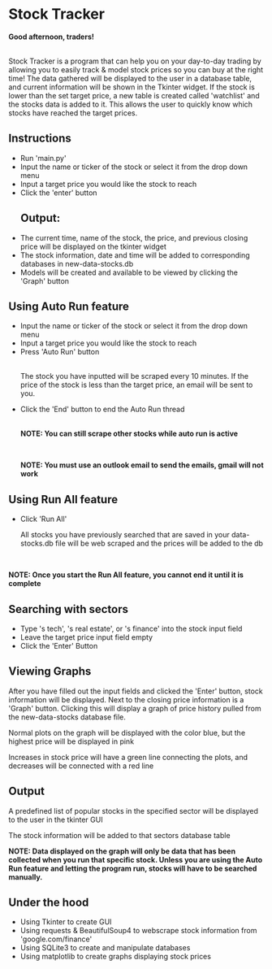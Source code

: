 <h1>Stock Tracker</h1>

<div><b>Good afternoon, traders!</b><div><br>
<p>Stock Tracker is a program that can help you on your day-to-day trading by allowing you to easily track & model stock prices so you can buy at the right time! The data gathered will be displayed to the user in a database table, and current information will be shown in the Tkinter widget. If the stock is lower than the set target price, a new table is created called 'watchlist' and the stocks data is added to it. This allows the user to quickly know which stocks have reached the target prices.
</body></p>

<body>
  <h2>Instructions</h2>
  <ul>
    <li>Run 'main.py'</li>
    <li>Input the name or ticker of the stock or select it from the drop down menu</li>
    <li>Input a target price you would like the stock to reach</li>
    <li>Click the 'enter' button</li>
    <h2>Output:</h2>
    <li>The current time, name of the stock, the price, and previous closing price will be displayed on the tkinter widget</li>
    <li>The stock information, date and time will be added to corresponding databases in new-data-stocks.db</li>
    <li>Models will be created and available to be viewed by clicking the 'Graph' button</li>
  </ul>
  
  <h2>Using Auto Run feature </h2>
  <ul>
    <li>Input the name or ticker of the stock or select it from the drop down menu</li>
    <li> Input a target price you would like the stock to reach</li>
    <li>Press 'Auto Run' button</li>
    <br><p>The stock you have inputted will be scraped every 10 minutes. If the price of the stock is less than the target price, an email will be sent to you.</p>
    <li>Click the 'End' button to end the Auto Run thread</li>
    <br><p><b>NOTE: You can still scrape other stocks while auto run is active</b></p>
    <br><p><b>NOTE: You must use an outlook email to send the emails, gmail will not work</b></p>
   </ul>
  
  <h2>Using Run All feature </h2>
  <ul>
    <li>Click 'Run All'</li>
    <p>All stocks you have previously searched that are saved in your data-stocks.db file will be web scraped and the prices will be added to the db</p>
    </ul>
  <br><p><b>NOTE: Once you start the Run All feature, you cannot end it until it is complete</b></p>
   
   <h2>Searching with sectors </h2>
    <ul>
    <li>Type 's tech', 's real estate', or 's finance' into the stock input field</li>
    <li>Leave the target price input field empty</li>
    <li>Click the 'Enter' Button</li>
    </ul>
  
  <h2>Viewing Graphs</h2>
  <p>After you have filled out the input fields and clicked the 'Enter' button, stock information will be displayed. Next to the closing price information is a 'Graph' button. Clicking this will display a graph of price history pulled from the new-data-stocks database file. </p>
  <p>Normal plots on the graph will be displayed with the color blue, but the highest price will be displayed in pink</p>
  <p>Increases in stock price will have a green line connecting the plots, and decreases will be connected with a red line
    
   <h2>Output</h2>
    <p>A predefined list of popular stocks in the specified sector will be displayed to the user in the tkinter GUI</p>
    <p>The stock information will be added to that sectors database table</p>
    <p><b>NOTE: Data displayed on the graph will only be data that has been collected when you run that specific stock. Unless you are using the Auto Run feature and letting the program run, stocks will have to be searched manually.</b></p>
   
  <h2>Under the hood</h2>
  <ul>
    <li>Using Tkinter to create GUI</li>
    <li>Using requests & BeautifulSoup4 to webscrape stock information from 'google.com/finance'</li>
    <li>Using SQLite3 to create and manipulate databases</li>
    <li>Using matplotlib to create graphs displaying stock prices</li>
  </ul>
 </body>

  
 
